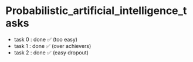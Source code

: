 # Probabilistic_artificial_intelligence_tasks
- task 0 : done ✅ (too easy)
- task 1 : done ✅ (over achievers)
- task 2 : done ✅ (easy dropout)

